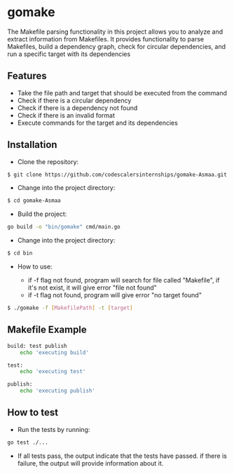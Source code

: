 # gomake

The Makefile parsing functionality in this project allows you to analyze and extract information from Makefiles. It provides functionality to parse Makefiles, build a dependency graph, check for circular dependencies, and run a specific target with its dependencies

## Features

- Take the file path and target that should be executed from the command
- Check if there is a circular dependency
- Check if there is a dependency not found
- Check if there is an invalid format
- Execute commands for the target and its dependencies

## Installation

- Clone the repository:

```sh
$ git clone https://github.com/codescalersinternships/gomake-Asmaa.git
```

- Change into the project directory:

```sh
$ cd gomake-Asmaa
```

- Build the project:

```sh
go build -o "bin/gomake" cmd/main.go
```

- Change into the project directory:

```sh
$ cd bin
```

- How to use:

  - if -f flag not found, program will search for file called "Makefile", if it's not exist, it will give error "file not found"
  - if -t flag not found, program will give error "no target found"

```sh
$ ./gomake -f [MakefilePath] -t [target]
```

## Makefile Example

```sh
build: test publish
	echo 'executing build'

test:
	echo 'executing test'

publish:
	echo 'executing publish'

```

## How to test

- Run the tests by running:

```sh
go test ./...
```

- If all tests pass, the output indicate that the tests have passed. if there is failure, the output will provide information about it.
